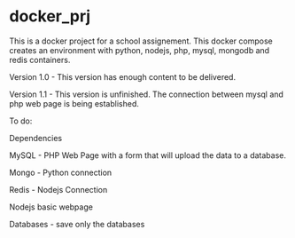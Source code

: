 # docker_prj
This is a docker project for a school assignement. This docker compose creates an environment with python, nodejs, php, mysql, mongodb and redis containers.

Version 1.0 - This version has enough content to be delivered.

Version 1.1 - This version is unfinished. The connection between mysql and php web page is being established.

To do:

Dependencies

MySQL - PHP Web Page with a form that will upload the data to a database.

Mongo - Python connection

Redis - Nodejs Connection

Nodejs basic webpage

Databases - save only the databases